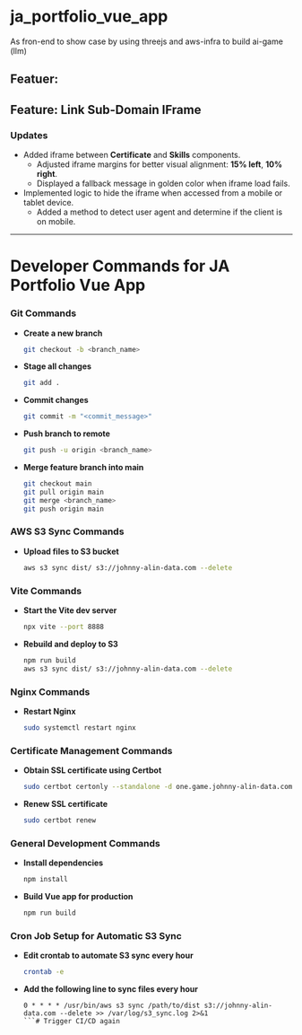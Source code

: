 # ja_portfolio_vue_app
As fron-end to show case by using threejs and aws-infra to build ai-game (llm)







## Featuer: 





## Feature: Link Sub-Domain IFrame

### Updates
- Added iframe between **Certificate** and **Skills** components.
  - Adjusted iframe margins for better visual alignment: **15% left**, **10% right**.
  - Displayed a fallback message in golden color when iframe load fails.
- Implemented logic to hide the iframe when accessed from a mobile or tablet device.
  - Added a method to detect user agent and determine if the client is on mobile.








---

# Developer Commands for JA Portfolio Vue App

### Git Commands
- **Create a new branch**
  ```sh
  git checkout -b <branch_name>
  ```
  
- **Stage all changes**
  ```sh
  git add .
  ```
  
- **Commit changes**
  ```sh
  git commit -m "<commit_message>"
  ```

- **Push branch to remote**
  ```sh
  git push -u origin <branch_name>
  ```

- **Merge feature branch into main**
  ```sh
  git checkout main
  git pull origin main
  git merge <branch_name>
  git push origin main
  ```

### AWS S3 Sync Commands
- **Upload files to S3 bucket**
  ```sh
  aws s3 sync dist/ s3://johnny-alin-data.com --delete
  ```

### Vite Commands
- **Start the Vite dev server**
  ```sh
  npx vite --port 8888
  ```

- **Rebuild and deploy to S3**
  ```sh
  npm run build
  aws s3 sync dist/ s3://johnny-alin-data.com --delete
  ```

### Nginx Commands
- **Restart Nginx**
  ```sh
  sudo systemctl restart nginx
  ```

### Certificate Management Commands
- **Obtain SSL certificate using Certbot**
  ```sh
  sudo certbot certonly --standalone -d one.game.johnny-alin-data.com
  ```

- **Renew SSL certificate**
  ```sh
  sudo certbot renew
  ```

### General Development Commands
- **Install dependencies**
  ```sh
  npm install
  ```

- **Build Vue app for production**
  ```sh
  npm run build
  ```

### Cron Job Setup for Automatic S3 Sync
- **Edit crontab to automate S3 sync every hour**
  ```sh
  crontab -e
  ```
- **Add the following line to sync files every hour**
  ```
  0 * * * * /usr/bin/aws s3 sync /path/to/dist s3://johnny-alin-data.com --delete >> /var/log/s3_sync.log 2>&1
  ```# Trigger CI/CD again

